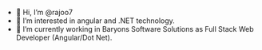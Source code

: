 - 👋 Hi, I’m @rajoo7
- 👀 I’m interested in angular and .NET technology.
- 🌱 I’m currently working in Baryons Software Solutions as Full Stack Web Developer (Angular/Dot Net).


